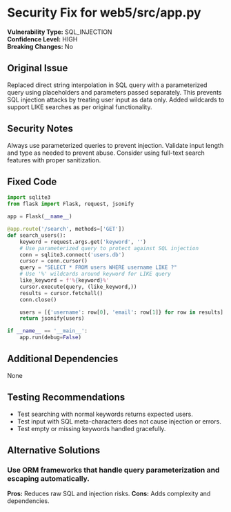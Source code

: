 # Security Fix for web5/src/app.py

**Vulnerability Type:** SQL_INJECTION  
**Confidence Level:** HIGH  
**Breaking Changes:** No

## Original Issue
Replaced direct string interpolation in SQL query with a parameterized query using placeholders and parameters passed separately. This prevents SQL injection attacks by treating user input as data only. Added wildcards to support LIKE searches as per original functionality.

## Security Notes
Always use parameterized queries to prevent injection. Validate input length and type as needed to prevent abuse. Consider using full-text search features with proper sanitization.

## Fixed Code
```py
import sqlite3
from flask import Flask, request, jsonify

app = Flask(__name__)

@app.route('/search', methods=['GET'])
def search_users():
    keyword = request.args.get('keyword', '')
    # Use parameterized query to protect against SQL injection
    conn = sqlite3.connect('users.db')
    cursor = conn.cursor()
    query = "SELECT * FROM users WHERE username LIKE ?"
    # Use '%' wildcards around keyword for LIKE query
    like_keyword = f'%{keyword}%'
    cursor.execute(query, (like_keyword,))
    results = cursor.fetchall()
    conn.close()

    users = [{'username': row[0], 'email': row[1]} for row in results]
    return jsonify(users)

if __name__ == '__main__':
    app.run(debug=False)

```

## Additional Dependencies
None

## Testing Recommendations
- Test searching with normal keywords returns expected users.
- Test input with SQL meta-characters does not cause injection or errors.
- Test empty or missing keywords handled gracefully.

## Alternative Solutions

### Use ORM frameworks that handle query parameterization and escaping automatically.
**Pros:** Reduces raw SQL and injection risks.
**Cons:** Adds complexity and dependencies.

